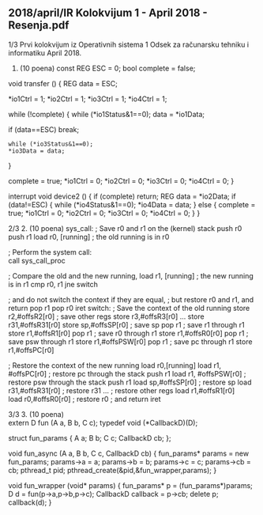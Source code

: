 2018/april/IR Kolokvijum 1 - April 2018 - Resenja.pdf
--------------------------------------------------------------------------------


1/3 
Prvi kolokvijum iz Operativnih sistema 1 
Odsek za računarsku tehniku i informatiku 
April 2018. 
1. (10 poena) 
const REG ESC = 0; 
bool complete = false; 
 
void transfer () { 
  REG data = ESC; 
 
  *io1Ctrl = 1; 
  *io2Ctrl = 1; 
  *io3Ctrl = 1; 
  *io4Ctrl = 1; 
 
  while (!complete) { 
    while (*io1Status&1==0); 
    data = *io1Data; 
 
  if (data==ESC) break; 
 
    while (*io3Status&1==0); 
    *io3Data = data; 
  } 
 
  complete = true; 
  *io1Ctrl = 0; 
  *io2Ctrl = 0; 
  *io3Ctrl = 0; 
  *io4Ctrl = 0; 
} 
 
interrupt void device2 () { 
  if (complete) return; 
  REG data = *io2Data; 
  if (data!=ESC) { 
    while (*io4Status&1==0); 
    *io4Data = data; 
  } else { 
    complete = true; 
    *io1Ctrl = 0; 
    *io2Ctrl = 0; 
    *io3Ctrl = 0; 
    *io4Ctrl = 0; 
  } 
} 

2/3 
2. (10 poena) 
sys_call: ; Save r0 and r1 on the (kernel) stack 
push r0 
push r1 
load r0, [running] ; the old running is in r0 
 
; Perform the system call:  
call sys_call_proc 
 
; Compare the old and the new running, 
load r1, [running] ; the new running is in r1 
cmp r0, r1 
jne switch 
 
; and do not switch the context if they are equal, 
; but restore r0 and r1, and return 
pop r1 
pop r0 
iret 
switch: ; Save the context of the old running 
store r2,#offsR2[r0] ; save other regs 
store r3,#offsR3[r0] 
... 
store r31,#offsR31[r0] 
store sp,#offsSP[r0] ; save sp 
pop   r1  ; save r1 through r1 
store r1,#offsR1[r0] 
pop   r1  ; save r0 through r1 
store r1,#offsR0[r0] 
pop   r1  ; save psw through r1 
store r1,#offsPSW[r0] 
pop   r1  ; save pc through r1 
store r1,#offsPC[r0] 
 
; Restore the context of the new running 
load r0,[running] 
load r1, #offsPC[r0] ; restore pc through the stack 
push r1 
load r1, #offsPSW[r0] ; restore psw through the stack 
push r1 
load  sp,#offsSP[r0] ; restore sp 
load  r31,#offsR31[r0] ; restore r31 
...  ; restore other regs 
load  r1,#offsR1[r0]  
load  r0,#offsR0[r0] ; restore r0 
; and return 
iret 

3/3 
3. (10 poena)  
extern D fun (A a, B b, C c); 
typedef void (*CallbackD)(D); 
 
struct fun_params { A a; B b; C c; CallbackD cb; }; 
 
void fun_async (A a, B b, C c, CallbackD cb) { 
  fun_params* params = new fun_params; 
  params->a = a; params->b = b; params->c = c; 
  params->cb = cb; 
  pthread_t pid; 
  pthread_create(&pid,&fun_wrapper,params); 
} 
 
void fun_wrapper (void* params) { 
  fun_params* p = (fun_params*)params; 
  D d = fun(p->a,p->b,p->c); 
  CallbackD callback = p->cb; 
  delete p; 
  callback(d); 
} 